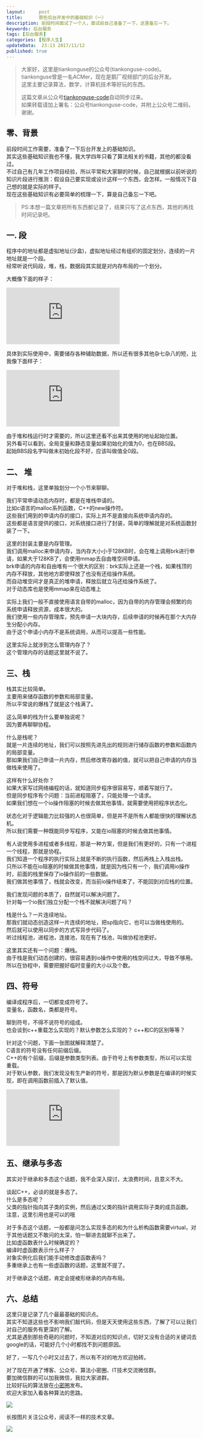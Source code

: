 ```yaml
---   
layout:     post  
title:      那些后台开发中的基础知识（一）  
description: 前段时间面试了一个人，面试前自己准备了一下，这里备忘一下。    
keywords: 后台服务  
tags: [后台服务]  
categories: [程序人生]  
updateData:  23:13 2017/11/12
published: true  
---  
```

  
  
>   
> 大家好，这里是tiankonguse的公众号(tiankonguse-code)。    
> tiankonguse曾是一名ACMer，现在是鹅厂视频部门的后台开发。    
> 这里主要记录算法，数学，计算机技术等好玩的东西。   
>      
> 这篇文章从公众号[tiankonguse-code](http://mp.weixin.qq.com/s/Cte5aGAGuwAQ5tmQXTPhGw)自动同步过来。    
> 如果转载请加上署名：公众号tiankonguse-code，并附上公众号二维码，谢谢。  
>   
>    
  

## 零、背景

前段时间工作需要，准备了一下后台开发上的基础知识。  
其实这些基础知识我也不懂，我大学四年只看了算法相关的书籍，其他的都没看过。  
不过自己有几年工作项目经验，所以平常和大家聊的时候，自己就根据以前听说的知识片段进行推测：假设自己要实现或设计这样一个东西，会怎样。一般情况下自己想的就是实际的样子。  
现在这些基础知识有必要简单的梳理一下，算是自己备忘一下吧。  



>  
> PS:本想一篇文章把所有东西都记录了，结果只写了这点东西，其他的再找时间记录吧。  
>  



## 一. 段

程序中的地址都是虚拟地址(沙盒)，虚拟地址经过有组织的固定划分，连续的一片地址就是一个段。  
经常听说代码段，堆，栈，数据段其实就是对内存布局的一个划分。  


大概像下面的样子：  

![](http://tiankonguse.com/lab/cloudLink/baidupan.php?url=/1915453531/3714951645.jpg)

具体到实际使用中，需要储存各种辅助数据，所以还有很多其他杂七杂八的短，比我像下面样子：  


![](http://tiankonguse.com/lab/cloudLink/baidupan.php?url=/1915453531/1238829107.png)

由于堆和栈运行时才需要的，所以这里还看不出来其使用的地址起始位置。  
另外看可以看到，全局变量和静态变量如果初始化的值为0，也在BBS段。  
起始BBS段名字叫做未初始化段不好，应该叫做值全0段。  


## 二、 堆 

对于堆和栈，这里单独划分一个小节来聊聊。    


我们平常申请动态内存时，都是在堆栈申请的。  
比如c语言的malloc系列函数，C++的new操作符。  
这些我们用到的申请内存的接口，实际上并不是直接向系统申请内存的。  
这些都是语言提供的接口，对系统接口进行了封装，简单的理解就是对系统函数封装了一下。  


这里的封装主要是内存管理。  
我们调用malloc来申请内存，当内存大小小于128KB时，会在堆上调用brk进行申请，如果大于128KB了，会使用mmap去自由堆空间申请。  
brk申请的内存和自由堆有一个很大的区别：brk实际上还是一个栈，如果栈顶的内存不释放，其他地方即使释放了也没有还给操作系统。  
而自动堆空间才是真正的堆申请，释放后就立马还给操作系统了。  
对于动态库也是使用mmap来在动态堆上


实际上我们一般不直接使用语言自带的malloc，因为自带的内存管理会频繁的向系统申请释放资源，成本很大的。  
我们使用一些内存管理库，预先申请一大块内存，后续申请的时候再在那个大内存生分配小内存。  
由于这个申请小内存不是系统调用，从而可以提高一些性能。  


这里实际上就涉到怎么管理内存了？  
这个管理内存的话题这里就不说了。  


## 三、栈 


栈其实比较简单。  
主要用来储存函数的参数和局部变量。  
所以平常说的爆栈了就是这个栈满了。  


这么简单的栈为什么要单独说呢？  
因为要再聊聊协程。  


什么是栈呢？  
就是一片连续的地址，我们可以按照先进先出的规则进行储存函数的参数和函数内的局部变量。  
那如果我们自己申请一片内存，然后修改寄存器的值，就可以把自己申请的内存当做栈来使用了。  


这样有什么好处你？  
如果大家写过网络编程的话，就知道同步程序很容易写，顺着写就行了。  
但是同步程序有个问题：当前进程阻塞了，只能处理一个请求。  
如果我们想在一个io操作阻塞的时候去做其他事情，就需要使用把程序状态化。  


状态化对于逻辑能力比较强的人也很简单，但是并不是所有人都能很快的理解状态机。  
所以我们需要一种既能同步写程序，又能在io阻塞的时候去做其他事情。  


有人说使用多进程或者多线程，那是一种方案，但是我们有更好的，只有一个进程一个线程，那就是协程。  
我们知道一个程序的执行实际上就是不断的执行函数，然后再栈上入栈出栈。  
只所以不能在io阻塞的时候做其他事情，就是因为栈只有一个，我们调用io操作时，前面的栈里保存了io操作前的一些数据。  
我们做其他事情了，栈就会改变，而当前io操作结束了，不能回到对应栈的位置。  


我们发现问题的本质了，自然就可以解决问题了。  
针对每一个io我们独立分配一个栈不就解决问题了吗？  


栈是什么？一片连续地址。  
那我们就动态创造这样一片连续的地址，把sp指向它，也可以当做栈使用的。  
然后就可以使用以同步的方式写异步代码了。  
听过线程池，进程池，连接池，现在有了栈池，叫做协程池更好。  


这里其实还有一个问题：爆栈。  
由于栈是我们动态创建的，很容易遇到io操作中使用的栈空间过大，导致不够用。  
所以在协程中，需要把握好临时变量的大小以及个数。  



## 四、符号


编译成程序后，一切都变成符号了。  
变量名，函数名，类都是符号。  


聊到符号，不得不说符号的组成。  
也会谈到c++重载怎么实现的？默认参数怎么实现的？
c++和C的区别等等？  


针对这个问题，下面一张图就解释清楚了。  
C语言的符号没有任何前缀后缀。  
C++的有个前缀，后缀是参数类型列表。由于符号上有参数类型，所以可以实现重载。  
对于默认参数，我们发现没有生产新的符号，那是因为默认参数是在编译的时候实现，即在调用函数前插入了默认值。  


![](http://tiankonguse.com/lab/cloudLink/baidupan.php?url=/1915453531/2788037545.png)  


## 五、继承与多态  


其实对于继承和多态这个话题，我不会深入探讨，太浪费时间，且意义不大。  


谈起C++，必谈的就是多态了。  
什么是多态呢？  
父类的指针指向其子类的实例，然后通过父类的指针调用实际子类的成员函数。  
注意，这里引用也是可以的哦  


对于多态这个话题，一般都是问怎么实现多态的和为什么析构函数需要virtual，对于其他话题又不敢问的太深，怕一聊进去就聊不出来了。  
比如虚函数表什么时候确定的？  
编译时虚函数表示什么样子？  
对象实例化后我们能手动修改虚函数表吗？  
多重继承上也有一些虚函数的话题，这里就不提了。  


对于继承这个话题，肯定会提棱形继承的内存布局。  




## 六、总结  


这里只是记录了几个最最基础的知识点。  
其实不知道这些也不影响我们敲代码，但是天天使用这些东西，了解了可以让我们对自己的服务有更深的了解。  
尤其是遇到那些奇葩的问题时，不知道对应的知识点，切好又没有合适的关键词去google的话，可能好几个小时都找不到问题原因。  


好了，一写几个小时又过去了，所以有不对的地方欢迎拍砖。  


对了现在开通了博客、公众号、算法小密圈、IT技术交流微信群。    
要加微信群的可以加我微信，我拉大家进群。  
比较好玩的算法放在[小密圈](https://wx.xiaomiquan.com/mweb/views/joingroup/join_group.html?group_id=281548515451&secret=r0krqw9fw0at24vxjxo1uo4k0h4lfe47&extra=d67ce0c25ec91252b3af846a10154c9e9d4cb50c763fee178acd68cd2c2e09ee)发布。  
欢迎大家加入看各种算法的思路。  

![](/images/tiankonguse-algorithms.png)  
  
  
长按图片关注公众号，阅读不一样的技术文章。   
  
![](/images/tiankonguse-code.gif)  
  
  